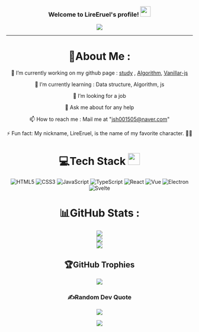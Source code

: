 <h3 align="center">
  Welcome to LireEruel's profile!
  <img src="https://media.giphy.com/media/hvRJCLFzcasrR4ia7z/giphy.gif" width="28">
</h3>
<p align="center">
  <a href="https://github.com/CodeWhiteWeb/CodeWhiteWeb"><img src="https://readme-typing-svg.herokuapp.com?color=%2336BCF7&center=true&vCenter=true&lines=Hi+%2C+welcome+to+my+Github+page;I+am+CodeWhiteWeb;I+am+a+High+school+student;Web+Dev;Game+Dev;Bot+Dev;Crypto+Lover+%3C3">
  </a>
</p>

---
<div align="center">
  
# 💫About Me :
🔭 I’m currently working on my github page : <a href="https://github.com/LireEruel/study">study</a> , <a href="https://github.com/LireEruel/Algorithm">Algorithm</a>, <a href="https://github.com/LireEruel/vanillar-js">Vanillar-js</a>
  
🌱 I’m currently learning : Data structure, Algorithm, js

  👯 I’m looking for a job

  💬 Ask me about for any help

  📫 How to reach me : Mail me at "jsh001505@naver.com"

⚡ Fun fact: My nickname, LireEruel, is the name of my favorite character. 🧚‍♀️

# 💻Tech Stack <img src = "https://media2.giphy.com/media/QssGEmpkyEOhBCb7e1/giphy.gif?cid=ecf05e47a0n3gi1bfqntqmob8g9aid1oyj2wr3ds3mg700bl&rid=giphy.gif" width = 32px> 
![HTML5](https://img.shields.io/badge/html5-%23E34F26.svg?style=for-the-badge&logo=html5&logoColor=white) 
![CSS3](https://img.shields.io/badge/css3-%231572B6.svg?style=for-the-badge&logo=css3&logoColor=white) 
![JavaScript](https://img.shields.io/badge/javascript-%23323330.svg?style=for-the-badge&logo=javascript&logoColor=%23F7DF1E) 
![TypeScript](https://img.shields.io/badge/TypeScript-%231572B6.svg?style=for-the-badge&logo=TypeScript&logoColor=white) 
![React](https://img.shields.io/badge/React-%230e1624.svg?style=for-the-badge&logo=React) 
![Vue](https://img.shields.io/badge/Vue.js-%23edf2ee.svg?style=for-the-badge&logo=Vue.js&logoColor=%#4FC08D) 
![Electron](https://img.shields.io/badge/Electron-%23363c47.svg?style=for-the-badge&logo=Electron&logoColor=%23a3d5d9) 
![Svelte](https://img.shields.io/badge/Svelte-%23f5ece4.svg?style=for-the-badge&logo=Svelte&logoColor=%23FF3E00) 

# 📊GitHub Stats :
![](https://github-readme-stats.vercel.app/api?username=LireEruel&theme=radical&hide_border=false&include_all_commits=false&count_private=false)<br/>
![](https://github-readme-streak-stats.herokuapp.com/?user=LireEruel&theme=radical&hide_border=false)<br/>
![](https://github-readme-stats.vercel.app/api/top-langs/?username=LireEruel&theme=radical&hide_border=false&include_all_commits=false&count_private=false&layout=compact)

## 🏆GitHub Trophies
![](https://github-profile-trophy.vercel.app/?username=LireEruel&theme=discord&no-frame=false&no-bg=false&margin-w=4)

### ✍️Random Dev Quote
![](https://quotes-github-readme.vercel.app/api?type=horizontal&theme=merko)

![](https://komarev.com/ghpvc/?username=LireEruel&label=Visitors+Count&color=brightgreen)
</div>
